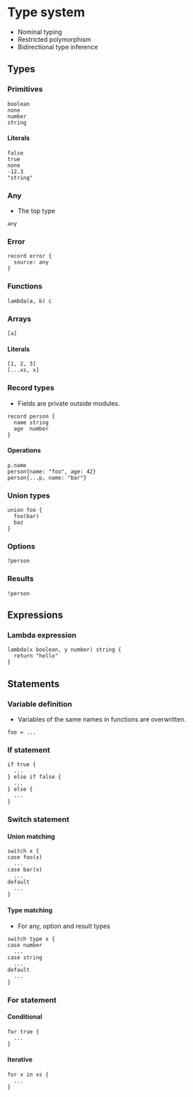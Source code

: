 # Type system

- Nominal typing
- Restricted polymorphism
- Bidirectional type inference

## Types

### Primitives

```
boolean
none
number
string
```

#### Literals

```
false
true
none
-12.3
"string"
```

### Any

- The top type

```
any
```

### Error

```
record error {
  source: any
}
```

### Functions

```
lambda(a, b) c
```

### Arrays

```
[a]
```

#### Literals

```
[1, 2, 3]
[...xs, x]
```

### Record types

- Fields are private outside modules.

```
record person {
  name string
  age  number
}
```

#### Operations

```
p.name
person{name: "foo", age: 42}
person{...p, name: "bar"}
```

### Union types

```
union foo {
  foo(bar)
  baz
}
```

### Options

```
?person
```

### Results

```
!person
```

## Expressions

### Lambda expression

```
lambda(x boolean, y number) string {
  return "hello"
}
```

## Statements

### Variable definition

- Variables of the same names in functions are overwritten.

```
foo = ...
```

### If statement

```
if true {
  ...
} else if false {
  ...
} else {
  ...
}
```

### Switch statement

#### Union matching

```
switch x {
case foo(x)
  ...
case bar(x)
  ...
default
  ...
}
```

#### Type matching

- For any, option and result types

```
switch type x {
case number
  ...
case string
  ...
default
  ...
}
```

### For statement

#### Conditional

```
for true {
  ...
}
```

#### Iterative

```
for x in xs {
  ...
}
```
